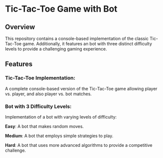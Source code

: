 # Tic-Tac-Toe Game with Bot
## Overview
This repository contains a console-based implementation of the classic Tic-Tac-Toe game. Additionally, it features an bot with three distinct difficulty levels to provide a challenging gaming experience.
## Features
### Tic-Tac-Toe Implementation: 
A complete console-based version of the Tic-Tac-Toe game allowing player vs. player, and also player vs. bot matches.
### Bot with 3 Difficulty Levels: 
Implementation of a bot with varying levels of difficulty:

**Easy**: A bot that makes random moves.

**Medium**: A bot that employs simple strategies to play.

**Hard**: A bot that uses more advanced algorithms to provide a competitive challenge.
